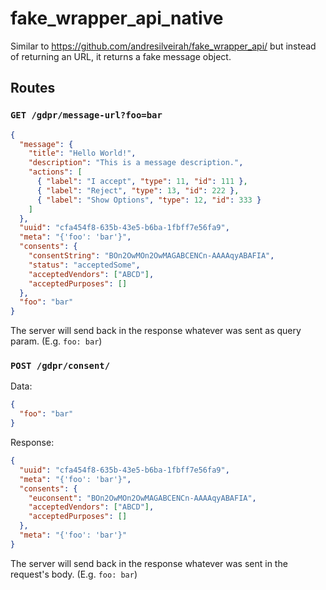 # fake_wrapper_api_native

Similar to https://github.com/andresilveirah/fake_wrapper_api/ but instead of returning an URL, it returns a fake message object.

## Routes

### `GET /gdpr/message-url?foo=bar`

```json
{
  "message": {
    "title": "Hello World!",
    "description": "This is a message description.",
    "actions": [
      { "label": "I accept", "type": 11, "id": 111 },
      { "label": "Reject", "type": 13, "id": 222 },
      { "label": "Show Options", "type": 12, "id": 333 }
    ]
  },
  "uuid": "cfa454f8-635b-43e5-b6ba-1fbff7e56fa9",
  "meta": "{'foo': 'bar'}",
  "consents": {
    "consentString": "BOn2OwMOn2OwMAGABCENCn-AAAAqyABAFIA",
    "status": "acceptedSome",
    "acceptedVendors": ["ABCD"],
    "acceptedPurposes": []
  },
  "foo": "bar"
}
```

The server will send back in the response whatever was sent as query param. (E.g. `foo: bar`)

### `POST /gdpr/consent/`

Data:
```json
{
  "foo": "bar"
}
```

Response:

```json
{
  "uuid": "cfa454f8-635b-43e5-b6ba-1fbff7e56fa9",
  "meta": "{'foo': 'bar'}",
  "consents": {
    "euconsent": "BOn2OwMOn2OwMAGABCENCn-AAAAqyABAFIA",
    "acceptedVendors": ["ABCD"],
    "acceptedPurposes": []
  },
  "meta": "{'foo': 'bar'}"
}
```

The server will send back in the response whatever was sent in the request's body. (E.g. `foo: bar`)
